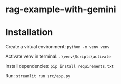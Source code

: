 # rag-example-with-gemini

# Installation

Create a virtual environment: `python -m venv venv`

Activate venv in terminal: `.\venv\Scripts\activate`

Install dependencies: `pip install requirements.txt`

Run: `streamlit run src/app.py`